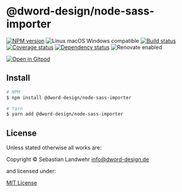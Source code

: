 <!-- TITLE/ -->
# @dword-design/node-sass-importer
<!-- /TITLE -->

<!-- BADGES/ -->
[![NPM version](https://img.shields.io/npm/v/@dword-design/node-sass-importer.svg)](https://npmjs.org/package/@dword-design/node-sass-importer)
![Linux macOS Windows compatible](https://img.shields.io/badge/os-linux%20%7C%C2%A0macos%20%7C%C2%A0windows-blue)
[![Build status](https://img.shields.io/github/workflow/status/dword-design/node-sass-importer/build)](https://github.com/dword-design/node-sass-importer/actions)
[![Coverage status](https://img.shields.io/coveralls/dword-design/node-sass-importer)](https://coveralls.io/github/dword-design/node-sass-importer)
[![Dependency status](https://img.shields.io/david/dword-design/node-sass-importer)](https://david-dm.org/dword-design/node-sass-importer)
![Renovate enabled](https://img.shields.io/badge/renovate-enabled-brightgreen)

[![Open in Gitpod](https://gitpod.io/button/open-in-gitpod.svg)](https://gitpod.io/#https://github.com/dword-design/node-sass-importer)
<!-- /BADGES -->

<!-- DESCRIPTION/ -->

<!-- /DESCRIPTION -->

<!-- INSTALL/ -->
## Install

```bash
# NPM
$ npm install @dword-design/node-sass-importer

# Yarn
$ yarn add @dword-design/node-sass-importer
```
<!-- /INSTALL -->

<!-- LICENSE/ -->
## License

Unless stated otherwise all works are:

Copyright &copy; Sebastian Landwehr <info@dword-design.de>

and licensed under:

[MIT License](https://opensource.org/licenses/MIT)
<!-- /LICENSE -->

